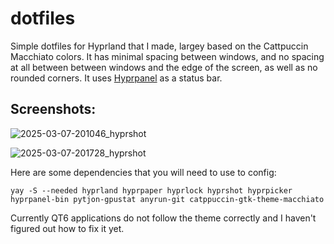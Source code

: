 # dotfiles
Simple dotfiles for Hyprland that I made, largey based on the Cattpuccin Macchiato colors. It has minimal spacing between windows, and no spacing at all between between windows and the edge of the screen, as well as no rounded corners. It uses [Hyprpanel](https://github.com/Jas-SinghFSU/HyprPanel) as a status bar.

## Screenshots:
![2025-03-07-201046_hyprshot](https://github.com/user-attachments/assets/4902ab9a-6301-4a93-9832-3f73537984d2) 

![2025-03-07-201728_hyprshot](https://github.com/user-attachments/assets/06e54aec-d7ee-4915-aef5-584a4caf9ed9)


Here are some dependencies that you will need to use to config:

```
yay -S --needed hyprland hyprpaper hyprlock hyprshot hyprpicker hyprpanel-bin pytjon-gpustat anyrun-git catppuccin-gtk-theme-macchiato
```

Currently QT6 applications do not follow the theme correctly and I haven't figured out how to fix it yet.
